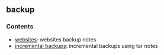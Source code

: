 ## backup 

### Contents
* [websites](websites.md): websites backup notes
* [incremental backups](incremental-backups.md): incremental backups using tar notes

